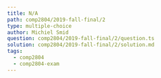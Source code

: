 ```yaml
---
title: N/A
path: comp2804/2019-fall-final/2
type: multiple-choice
author: Michiel Smid
question: comp2804/2019-fall-final/2/question.ts
solution: comp2804/2019-fall-final/2/solution.md
tags:
  - comp2804
  - comp2804-exam
---
```

